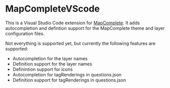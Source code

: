 # MapCompleteVScode

This is a Visual Studio Code extension for [MapComplete](https://github.com/pietervdvn/MapComplete). It adds autocompletion and defintion support for the MapComplete theme and layer configuration files.

Not everything is supported yet, but currently the following features are supported:

- Autocompletion for the layer names
- Definition support for the layer names
- Definintion support for icons
- Autocompletion for tagRenderings in questions.json
- Definition support for tagRenderings in questions.json
